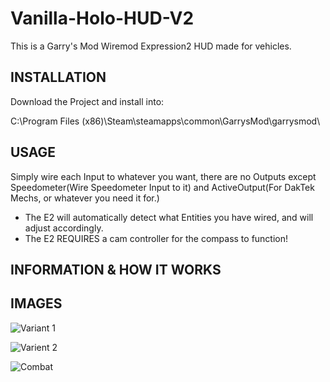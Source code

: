 # Vanilla-Holo-HUD-V2
This is a Garry's Mod Wiremod Expression2 HUD made for vehicles.

## INSTALLATION
Download the Project and install into:

C:\Program Files (x86)\Steam\steamapps\common\GarrysMod\garrysmod\

## USAGE
Simply wire each Input to whatever you want, there are no Outputs except Speedometer(Wire Speedometer Input to it) and ActiveOutput(For DakTek Mechs, or whatever you need it for.)
* The E2 will automatically detect what Entities you have wired, and will adjust accordingly.
* The E2 REQUIRES a cam controller for the compass to function!

## INFORMATION & HOW IT WORKS


## IMAGES
![Variant 1](https://steamuserimages-a.akamaihd.net/ugc/1174824798821306798/A330DD490D5C1642968F6E24861466168481D331/)

![Varient 2](https://steamuserimages-a.akamaihd.net/ugc/1174824798821306660/C4D30618E565B8E44776774F7EFFE579C1224C72/)

![Combat](https://steamuserimages-a.akamaihd.net/ugc/1288542787665709048/EC3AB25E602D417E3938CC9F620B8C5DBF653D66/)
